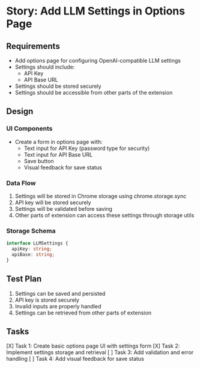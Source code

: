 # Story: Add LLM Settings in Options Page

## Requirements
- Add options page for configuring OpenAI-compatible LLM settings
- Settings should include:
  - API Key
  - API Base URL
- Settings should be stored securely
- Settings should be accessible from other parts of the extension

## Design
### UI Components
- Create a form in options page with:
  - Text input for API Key (password type for security)
  - Text input for API Base URL
  - Save button
  - Visual feedback for save status

### Data Flow
1. Settings will be stored in Chrome storage using chrome.storage.sync
2. API key will be stored securely
3. Settings will be validated before saving
4. Other parts of extension can access these settings through storage utils

### Storage Schema
```typescript
interface LLMSettings {
  apiKey: string;
  apiBase: string;
}
```

## Test Plan
1. Settings can be saved and persisted
2. API key is stored securely
3. Invalid inputs are properly handled
4. Settings can be retrieved from other parts of extension

## Tasks
[X] Task 1: Create basic options page UI with settings form
[X] Task 2: Implement settings storage and retrieval
[ ] Task 3: Add validation and error handling
[ ] Task 4: Add visual feedback for save status